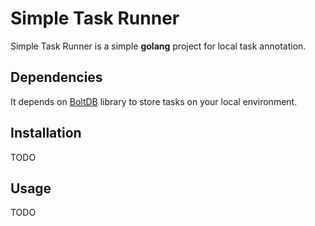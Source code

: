 # Simple Task Runner

Simple Task Runner is a simple **golang** project for local task annotation.

## Dependencies

It depends on [BoltDB](github.com/boltdb/bolt) library to store tasks on your local environment.

## Installation

TODO

## Usage

TODO